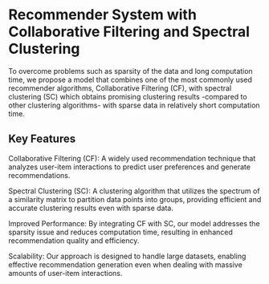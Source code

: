 # Recommender System with Collaborative Filtering and Spectral Clustering

To overcome problems such as sparsity of the data and long computation time, we propose a model that combines one of the most commonly used recommender algorithms, Collaborative Filtering (CF), with spectral clustering (SC) which obtains promising clustering results -compared to other clustering algorithms- with sparse data in relatively short computation time.

## Key Features
Collaborative Filtering (CF): A widely used recommendation technique that analyzes user-item interactions to predict user preferences and generate recommendations.

Spectral Clustering (SC): A clustering algorithm that utilizes the spectrum of a similarity matrix to partition data points into groups, providing efficient and accurate clustering results even with sparse data.

Improved Performance: By integrating CF with SC, our model addresses the sparsity issue and reduces computation time, resulting in enhanced recommendation quality and efficiency.

Scalability: Our approach is designed to handle large datasets, enabling effective recommendation generation even when dealing with massive amounts of user-item interactions.
